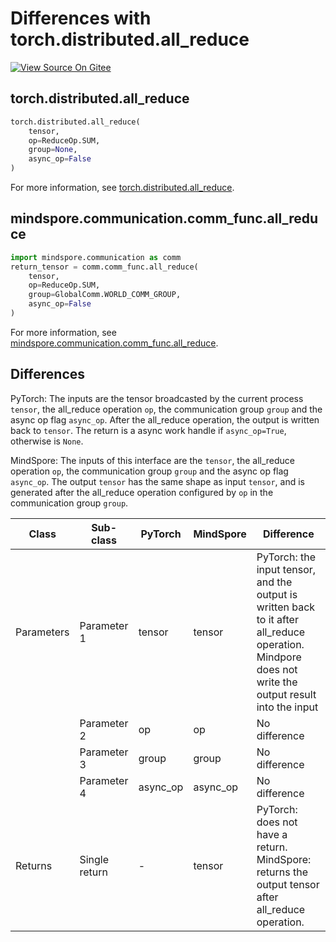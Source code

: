 # Differences with torch.distributed.all_reduce

[![View Source On Gitee](https://mindspore-website.obs.cn-north-4.myhuaweicloud.com/website-images/master/resource/_static/logo_source_en.svg)](https://gitee.com/mindspore/docs/blob/master/docs/mindspore/source_en/note/api_mapping/pytorch_diff/all_reduce.md)

## torch.distributed.all_reduce

```python
torch.distributed.all_reduce(
    tensor,
    op=ReduceOp.SUM,
    group=None,
    async_op=False
)
```

For more information, see [torch.distributed.all_reduce](https://pytorch.org/docs/1.8.1/distributed.html#torch.distributed.all_reduce).

## mindspore.communication.comm_func.all_reduce

```python
import mindspore.communication as comm
return_tensor = comm.comm_func.all_reduce(
    tensor,
    op=ReduceOp.SUM,
    group=GlobalComm.WORLD_COMM_GROUP,
    async_op=False
)
```

For more information, see [mindspore.communication.comm_func.all_reduce](https://www.mindspore.cn/docs/en/master/api_python/communication/mindspore.communication.comm_func.all_reduce.html#mindspore.communication.comm_func.all_reduce).

## Differences

PyTorch: The inputs are the tensor broadcasted by the current process `tensor`, the all_reduce operation `op`, the communication group `group` and the async op flag `async_op`. After the all_reduce operation, the output is written back to `tensor`. The return is a async work handle if `async_op=True`, otherwise is `None`.

MindSpore: The inputs of this interface are the `tensor`, the all_reduce operation `op`, the communication group `group` and the async op flag `async_op`. The output `tensor` has the same shape as input `tensor`, and is generated after the all_reduce operation configured by `op` in the communication group `group`.

| Class      | Sub-class     |PyTorch | MindSpore | Difference                                                                                                                                           |
|------------|---------------| --- |---------|------------------------------------------------------------------------------------------------------------------------------------------------------|
| Parameters | Parameter 1   | tensor | tensor  | PyTorch: the input tensor, and the output is written back to it after all_reduce operation. Mindpore does not write the output result into the input |
|            | Parameter 2   | op | op      | No difference                                                                                                                                        |
|            | Parameter 3   | group | group   | No difference                                                                                                                                        |
|            | Parameter 4   | async_op | async_op       | No difference                                                                                                                                  |
| Returns    | Single return | - | tensor | PyTorch: does not have a return. MindSpore: returns the output tensor after all_reduce operation.                                                    |
